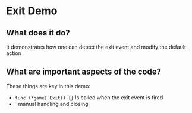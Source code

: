 # Exit Demo

## What does it do?
It demonstrates how one can detect the exit event and modify the default action

## What are important aspects of the code?
These things are key in this demo:

* `func (*game) Exit() {}` Is called when the exit event is fired
* `
manual handling and closing

